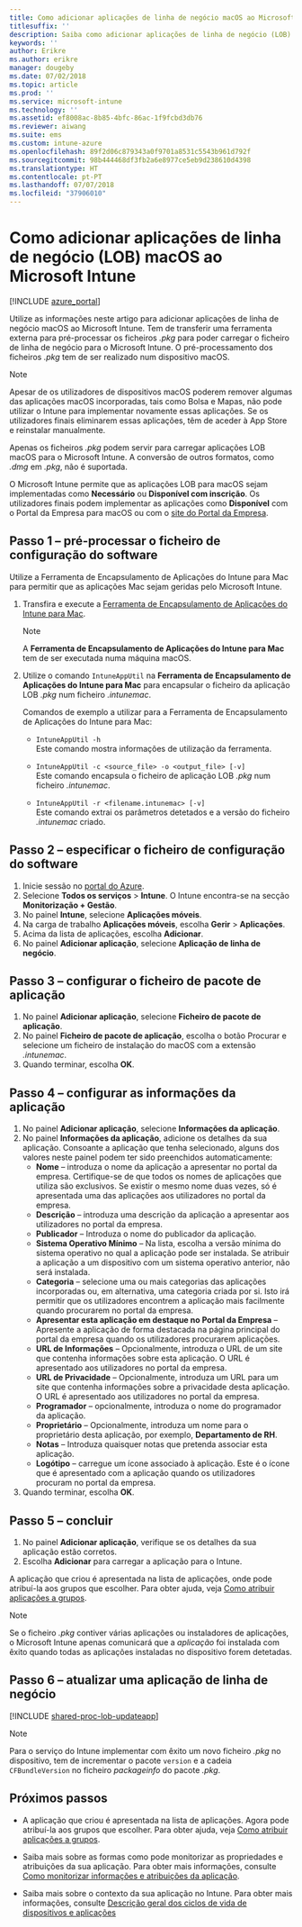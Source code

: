 ```yaml
---
title: Como adicionar aplicações de linha de negócio macOS ao Microsoft Intune
titlesuffix: ''
description: Saiba como adicionar aplicações de linha de negócio (LOB) macOS ao Microsoft Intune.
keywords: ''
author: Erikre
ms.author: erikre
manager: dougeby
ms.date: 07/02/2018
ms.topic: article
ms.prod: ''
ms.service: microsoft-intune
ms.technology: ''
ms.assetid: ef8008ac-8b85-4bfc-86ac-1f9fcbd3db76
ms.reviewer: aiwang
ms.suite: ems
ms.custom: intune-azure
ms.openlocfilehash: 89f2d06c879343a0f9701a8531c5543b961d792f
ms.sourcegitcommit: 98b444468df3fb2a6e8977ce5eb9d238610d4398
ms.translationtype: HT
ms.contentlocale: pt-PT
ms.lasthandoff: 07/07/2018
ms.locfileid: "37906010"
---
```

# <a name="how-to-add-macos-line-of-business-lob-apps-to-microsoft-intune"></a>Como adicionar aplicações de linha de negócio (LOB) macOS ao Microsoft Intune

[!INCLUDE [azure_portal](./includes/azure_portal.md)]

Utilize as informações neste artigo para adicionar aplicações de linha de negócio macOS ao Microsoft Intune. Tem de transferir uma ferramenta externa para pré-processar os ficheiros *.pkg* para poder carregar o ficheiro de linha de negócio para o Microsoft Intune. O pré-processamento dos ficheiros *.pkg* tem de ser realizado num dispositivo macOS.

>[!NOTE]
>Apesar de os utilizadores de dispositivos macOS poderem remover algumas das aplicações macOS incorporadas, tais como Bolsa e Mapas, não pode utilizar o Intune para implementar novamente essas aplicações. Se os utilizadores finais eliminarem essas aplicações, têm de aceder à App Store e reinstalar manualmente.
>
>Apenas os ficheiros *.pkg* podem servir para carregar aplicações LOB macOS para o Microsoft Intune. A conversão de outros formatos, como *.dmg* em *.pkg*, não é suportada.

O Microsoft Intune permite que as aplicações LOB para macOS sejam implementadas como **Necessário** ou **Disponível com inscrição**. Os utilizadores finais podem implementar as aplicações como **Disponível** com o Portal da Empresa para macOS ou com o [site do Portal da Empresa](https://portal.manage.microsoft.com).

## <a name="step-1---pre-process-your-software-setup-file"></a>Passo 1 – pré-processar o ficheiro de configuração do software

Utilize a Ferramenta de Encapsulamento de Aplicações do Intune para Mac para permitir que as aplicações Mac sejam geridas pelo Microsoft Intune.

1. Transfira e execute a [Ferramenta de Encapsulamento de Aplicações do Intune para Mac](https://github.com/msintuneappsdk/intune-app-wrapping-tool-mac).

    > [!NOTE]
    > A **Ferramenta de Encapsulamento de Aplicações do Intune para Mac** tem de ser executada numa máquina macOS.

2. Utilize o comando `IntuneAppUtil` na **Ferramenta de Encapsulamento de Aplicações do Intune para Mac** para encapsular o ficheiro da aplicação LOB *.pkg* num ficheiro *.intunemac*.<br>

    Comandos de exemplo a utilizar para a Ferramenta de Encapsulamento de Aplicações do Intune para Mac:
    
    - `IntuneAppUtil -h`<br>
    Este comando mostra informações de utilização da ferramenta.
    
    - `IntuneAppUtil -c <source_file> -o <output_file> [-v]`<br>
    Este comando encapsula o ficheiro de aplicação LOB *.pkg* num ficheiro *.intunemac*.
    
    - `IntuneAppUtil -r <filename.intunemac> [-v]`<br>
    Este comando extrai os parâmetros detetados e a versão do ficheiro *.intunemac* criado.

## <a name="step-2---specify-the-software-setup-file"></a>Passo 2 – especificar o ficheiro de configuração do software

1. Inicie sessão no [portal do Azure](https://portal.azure.com).
2. Selecione **Todos os serviços** > **Intune**. O Intune encontra-se na secção **Monitorização + Gestão**.
3. No painel **Intune**, selecione **Aplicações móveis**.
4. Na carga de trabalho **Aplicações móveis**, escolha **Gerir** > **Aplicações**.
5. Acima da lista de aplicações, escolha **Adicionar**.
6. No painel **Adicionar aplicação**, selecione **Aplicação de linha de negócio**.

## <a name="step-3---configure-the-app-package-file"></a>Passo 3 – configurar o ficheiro de pacote de aplicação

1. No painel **Adicionar aplicação**, selecione **Ficheiro de pacote de aplicação**.
2. No painel **Ficheiro de pacote de aplicação**, escolha o botão Procurar e selecione um ficheiro de instalação do macOS com a extensão *.intunemac*.
3. Quando terminar, escolha **OK**.


## <a name="step-4---configure-app-information"></a>Passo 4 – configurar as informações da aplicação

1. No painel **Adicionar aplicação**, selecione **Informações da aplicação**.
2. No painel **Informações da aplicação**, adicione os detalhes da sua aplicação. Consoante a aplicação que tenha selecionado, alguns dos valores neste painel podem ter sido preenchidos automaticamente:
    - **Nome** – introduza o nome da aplicação a apresentar no portal da empresa. Certifique-se de que todos os nomes de aplicações que utiliza são exclusivos. Se existir o mesmo nome duas vezes, só é apresentada uma das aplicações aos utilizadores no portal da empresa.
    - **Descrição** – introduza uma descrição da aplicação a apresentar aos utilizadores no portal da empresa.
    - **Publicador** – Introduza o nome do publicador da aplicação.
    - **Sistema Operativo Mínimo** – Na lista, escolha a versão mínima do sistema operativo no qual a aplicação pode ser instalada. Se atribuir a aplicação a um dispositivo com um sistema operativo anterior, não será instalada.
    - **Categoria** – selecione uma ou mais categorias das aplicações incorporadas ou, em alternativa, uma categoria criada por si. Isto irá permitir que os utilizadores encontrem a aplicação mais facilmente quando procurarem no portal da empresa.
    - **Apresentar esta aplicação em destaque no Portal da Empresa** – Apresente a aplicação de forma destacada na página principal do portal da empresa quando os utilizadores procurarem aplicações.
    - **URL de Informações** – Opcionalmente, introduza o URL de um site que contenha informações sobre esta aplicação. O URL é apresentado aos utilizadores no portal da empresa.
    - **URL de Privacidade** – Opcionalmente, introduza um URL para um site que contenha informações sobre a privacidade desta aplicação. O URL é apresentado aos utilizadores no portal da empresa.
    - **Programador** – opcionalmente, introduza o nome do programador da aplicação.
    - **Proprietário** – Opcionalmente, introduza um nome para o proprietário desta aplicação, por exemplo, **Departamento de RH**.
    - **Notas** – Introduza quaisquer notas que pretenda associar esta aplicação.
    - **Logótipo** – carregue um ícone associado à aplicação. Este é o ícone que é apresentado com a aplicação quando os utilizadores procuram no portal da empresa.
3. Quando terminar, escolha **OK**.

## <a name="step-5---finish-up"></a>Passo 5 – concluir

1. No painel **Adicionar aplicação**, verifique se os detalhes da sua aplicação estão corretos.
2. Escolha **Adicionar** para carregar a aplicação para o Intune.

A aplicação que criou é apresentada na lista de aplicações, onde pode atribuí-la aos grupos que escolher. Para obter ajuda, veja [Como atribuir aplicações a grupos](apps-deploy.md).

> [!NOTE]
> Se o ficheiro *.pkg* contiver várias aplicações ou instaladores de aplicações, o Microsoft Intune apenas comunicará que a *aplicação* foi instalada com êxito quando todas as aplicações instaladas no dispositivo forem detetadas.

## <a name="step-6---update-a-line-of-business-app"></a>Passo 6 – atualizar uma aplicação de linha de negócio

[!INCLUDE [shared-proc-lob-updateapp](./includes/shared-proc-lob-updateapp.md)]

> [!NOTE]
> Para o serviço do Intune implementar com êxito um novo ficheiro *.pkg* no dispositivo, tem de incrementar o pacote `version` e a cadeia `CFBundleVersion` no ficheiro *packageinfo* do pacote *.pkg*.

## <a name="next-steps"></a>Próximos passos

- A aplicação que criou é apresentada na lista de aplicações. Agora pode atribuí-la aos grupos que escolher. Para obter ajuda, veja [Como atribuir aplicações a grupos](apps-deploy.md).

- Saiba mais sobre as formas como pode monitorizar as propriedades e atribuições da sua aplicação. Para obter mais informações, consulte [Como monitorizar informações e atribuições da aplicação](apps-monitor.md).

- Saiba mais sobre o contexto da sua aplicação no Intune. Para obter mais informações, consulte [Descrição geral dos ciclos de vida de dispositivos e aplicações](introduction-device-app-lifecycles.md)
